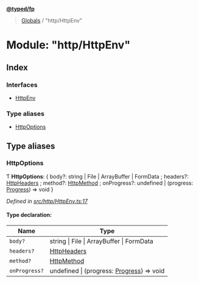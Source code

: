 **[@typed/fp](../README.md)**

> [Globals](../globals.md) / "http/HttpEnv"

# Module: "http/HttpEnv"

## Index

### Interfaces

* [HttpEnv](../interfaces/_http_httpenv_.httpenv.md)

### Type aliases

* [HttpOptions](_http_httpenv_.md#httpoptions)

## Type aliases

### HttpOptions

Ƭ  **HttpOptions**: { body?: string \| File \| ArrayBuffer \| FormData ; headers?: [HttpHeaders](_http_httpheaders_.md#httpheaders) ; method?: [HttpMethod](_http_httpmethod_.md#httpmethod) ; onProgress?: undefined \| (progress: [Progress](../interfaces/_remotedata_progress_.progress.md)) => void  }

*Defined in [src/http/HttpEnv.ts:17](https://github.com/TylorS/typed-fp/blob/f129829/src/http/HttpEnv.ts#L17)*

#### Type declaration:

Name | Type |
------ | ------ |
`body?` | string \| File \| ArrayBuffer \| FormData |
`headers?` | [HttpHeaders](_http_httpheaders_.md#httpheaders) |
`method?` | [HttpMethod](_http_httpmethod_.md#httpmethod) |
`onProgress?` | undefined \| (progress: [Progress](../interfaces/_remotedata_progress_.progress.md)) => void |
